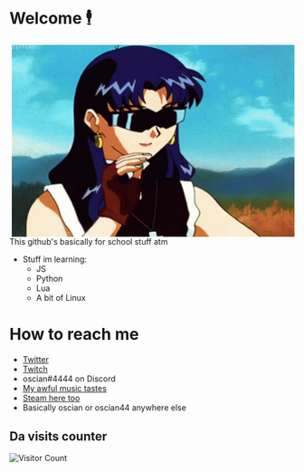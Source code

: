 # Welcome 🕴️
<img hight="400" width="500" alt="GIF" align="right" src="https://github.com/oscian44/oscian44/blob/main/gifs/Milfsato.gif">

This github's basically for school stuff atm

- Stuff im learning:
   - JS
   - Python 
   - Lua
   - A bit of Linux

# How to reach me
- <a href="https://twitter.com/oscian44">Twitter</a>
- <a href="https://twitch.tv/oscian44">Twitch</a>
- oscian#4444 on Discord
- <a href="https://open.spotify.com/user/oscian?si=e27b53e919144e26">My awful music tastes</a>
- <a href="http://steamcommunity.com/profiles/xdlmaoimdying">Steam here too</a>
- Basically oscian or oscian44 anywhere else

## Da visits counter
![Visitor Count](https://profile-counter.glitch.me/oscian44/count.svg)


